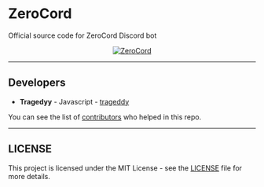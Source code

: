 # ZeroCord
Official source code for ZeroCord Discord bot
<center><a href="https://top.gg/bot/658294671167979570" >
  <img src="https://top.gg/api/widget/658294671167979570.svg" alt="ZeroCord" />
</a></center>
<hr>

## Developers

- **Tragedyy** - Javascript - [trageddy](https://github.com/trageddyy)

You can see the list of [contributors](https://github.com/ZeroCord/zerocord/contributors/) who helped in this repo.

<hr>

## LICENSE

This project is licensed under the MIT License - see the [LICENSE](https://github.com/ZeroCord/zerocord/blob/master/LICENSE) file for more details.
